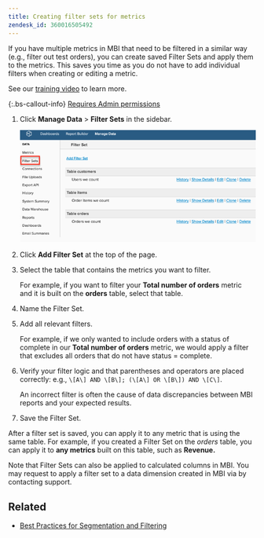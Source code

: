 ```yaml
---
title: Creating filter sets for metrics
zendesk_id: 360016505492
---
```


If you have multiple metrics in MBI that need to be filtered in a similar way (e.g., filter out test orders), you can create saved Filter Sets and apply them to the metrics. This saves you time as you do not have to add individual filters when creating or editing a metric.

See our [training video](https://support.magento.com/hc/en-us/articles/360016730151) to learn more.

{:.bs-callout-info}
[Requires Admin permissions](../../administrator/user-management/user-management.md)

1. Click **Manage Data** > **Filter Sets** in the sidebar.

    ![](../../assets/create-filter-sets.png)

1. Click **Add Filter Set** at the top of the page.

1. Select the table that contains the metrics you want to filter.

   For example, if you want to filter your **Total number of orders** metric and it is built on the **orders** table, select that table.

1. Name the Filter Set.

1. Add all relevant filters.

    For example, if we only wanted to include orders with a status of complete in our **Total number of orders** metric, we would apply a filter that excludes all orders that do not have status = complete.

1. Verify your filter logic and that parentheses and operators are placed correctly: e.g., `\[A\] AND \[B\]; (\[A\] OR \[B\]) AND \[C\]`.

   An incorrect filter is often the cause of data discrepancies between MBI reports and your expected results.

1. Save the Filter Set.

After a filter set is saved, you can apply it to any metric that is using the same table. For example, if you created a Filter Set on the _orders_ table, you can apply it to **any metrics** built on this table, such as **Revenue.**

Note that Filter Sets can also be applied to calculated columns in MBI. You may request to apply a filter set to a data dimension created in MBI via by contacting support.

## Related

* [Best Practices for Segmentation and Filtering](../../best-practices/segment-filter.md)
